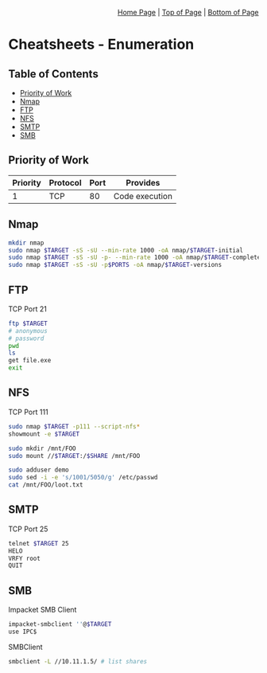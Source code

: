 <p align="right">
  <a href="https://github.com/cyberphor/pwk/blob/main/README.md">Home Page</a> |
  <a href="https://github.com/cyberphor/pwk/blob/main/CheatSheets/enumeration.md">Top of Page</a> |
  <a href="https://github.com/cyberphor/pwk/blob/main/CheatSheets/enumeration.md#SMB">Bottom of Page</a>
</p>

# Cheatsheets - Enumeration
## Table of Contents
* [Priority of Work](#priority-of-work)
* [Nmap](#nmap)
* [FTP](#ftp)
* [NFS](#nfs)
* [SMTP](#smtp)
* [SMB](#smb)

## Priority of Work
|Priority|Protocol|Port|Provides|
|--------|--------|----|--------|
|1       |TCP     |80  |Code execution|

## Nmap
```bash
mkdir nmap
sudo nmap $TARGET -sS -sU --min-rate 1000 -oA nmap/$TARGET-initial
sudo nmap $TARGET -sS -sU -p- --min-rate 1000 -oA nmap/$TARGET-complete
sudo nmap $TARGET -sS -sU -p$PORTS -oA nmap/$TARGET-versions
```

## FTP
TCP Port 21
```bash
ftp $TARGET
# anonymous
# password
pwd
ls
get file.exe
exit
```

## NFS
TCP Port 111
```bash
sudo nmap $TARGET -p111 --script-nfs* 
showmount -e $TARGET 

sudo mkdir /mnt/FOO
sudo mount //$TARGET:/$SHARE /mnt/FOO

sudo adduser demo
sudo sed -i -e 's/1001/5050/g' /etc/passwd
cat /mnt/FOO/loot.txt
```

## SMTP
TCP Port 25
```bash
telnet $TARGET 25
HELO
VRFY root
QUIT
```

## SMB
Impacket SMB Client
```bash
impacket-smbclient ''@$TARGET
use IPC$
```
SMBClient
```bash
smbclient -L //10.11.1.5/ # list shares
```
